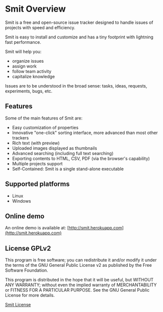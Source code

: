 
# Smit Overview

Smit is a free and open-source issue tracker designed to handle issues of projects with speed and efficiency.

Smit is easy to install and customize and has a tiny footprint with lightning fast performance.

Smit will help you:

- organize issues
- assign work
- follow team activity
- capitalize knowledge

Issues are to be understood in the broad sense: tasks, ideas, requests, experiments, bugs, etc.

## Features

Some of the main features of Smit are:

- Easy customization of properties
- Innovative "one-click" sorting interface, more advanced than most other trackers
- Rich text (with preview)
- Uploaded images displayed as thumbnails
- Advanced searching (including full text searching)
- Exporting contents to HTML, CSV, PDF (via the browser's capability)
- Multiple projects support
- Self-Contained: Smit is a single stand-alone executable

## Supported platforms

- Linux
- Windows


## Online demo

An online demo is available at: [http://smit.herokuapp.com](http://smit.herokuapp.com)

## License GPLv2

This program is free software; you can redistribute it and/or modify
it under the terms of the GNU General Public License v2 as published by
the Free Software Foundation.

This program is distributed in the hope that it will be useful,
but WITHOUT ANY WARRANTY; without even the implied warranty of
MERCHANTABILITY or FITNESS FOR A PARTICULAR PURPOSE.  See the
GNU General Public License for more details.

[Smit License](http://github.com/goeb/smit/blob/master/LICENSE)
